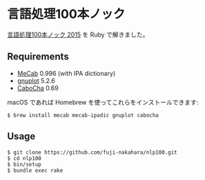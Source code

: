 # 言語処理100本ノック

[言語処理100本ノック 2015](http://www.cl.ecei.tohoku.ac.jp/nlp100/) を Ruby で解きました。

## Requirements

- [MeCab](http://taku910.github.io/mecab/) 0.996 (with IPA dictionary)
- [gnuplot](http://www.gnuplot.info/) 5.2.6
- [CaboCha](https://taku910.github.io/cabocha/) 0.69

macOS であれば Homebrew を使ってこれらをインストールできます:

    $ brew install mecab mecab-ipadic gnuplot cabocha

## Usage

```
$ git clone https://github.com/fuji-nakahara/nlp100.git
$ cd nlp100
$ bin/setup
$ bundle exec rake
```
